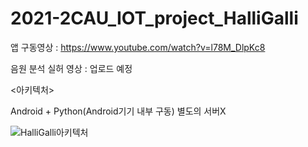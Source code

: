 # 2021-2CAU_IOT_project_HalliGalli

앱 구동영상 : https://www.youtube.com/watch?v=l78M_DlpKc8

음원 분석 실허 영상 : 업로드 예정

<아키텍처>

Android + Python(Android기기 내부 구동) 별도의 서버X


![HalliGalli아키텍처](https://user-images.githubusercontent.com/75043852/145720601-6f381dd9-6cbe-4fd8-b43c-bc459bffe0ed.png)

